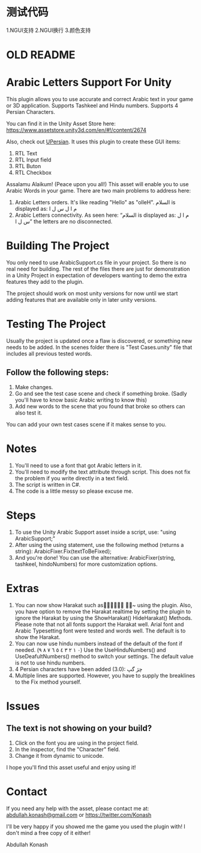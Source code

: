 # 测试代码


1.NGUI支持
2.NGUI换行
3.颜色支持


    

# OLD README

# Arabic Letters Support For Unity
This plugin allows you to use accurate and correct Arabic text in your game or 3D application. Supports Tashkeel and Hindu numbers. Supports 4 Persian Characters.

You can find it in the Unity Asset Store here: https://www.assetstore.unity3d.com/en/#!/content/2674

Also, check out [UPersian](https://github.com/ElectroGryphon/EGGA/tree/master/UPersian). It uses this plugin to create these GUI items: 
1. RTL Text 
2. RTL Input field
3. RTL Buton
4. RTL Checkbox

Assalamu Alaikum! (Peace upon you all!)
This asset will enable you to use Arabic Words in your game. 
There are two main problems to address here:
1.	Arabic Letters orders. It's like reading "Hello" as "olleH".
السلام  is displayed as:  م ا ل س ل ا
2.	Arabic Letters connectivity. As seen here: “السلام  is displayed as:  م ا ل س ل ا” the letters are no disconnected.

# Building The Project
You only need to use ArabicSupport.cs file in your project. So there is no real need for building. The rest of the files there are just for demonstration in a Unity Project in expectation of developers wanting to demo the extra features they add to the plugin.

The project should work on most unity versions for now until we start adding features that are available only in later unity versions.

# Testing The Project
Usually the project is updated once a flaw is discovered, or something new needs to be added.
In the scenes folder there is "Test Cases.unity" file that includes all previous tested words. 
## Follow the following steps:
1. Make changes.
2. Go and see the test case scene and check if something broke. (Sadly you'll have to know basic Arabic writing to know this)
3. Add new words to the scene that you found that broke so others can also test it.

You can add your own test cases scene if it makes sense to you.

# Notes
1.	You'll need to use a font that got Arabic letters in it.
2.	You'll need to modify the text attribute through script. This does not fix the problem if you write directly in a text field.
3.	The script is written in C#.
4.	The code is a little messy so please excuse me.

# Steps
1.	To use the Unity Arabic Support asset inside a script, use: "using ArabicSupport;"
2.	After using the using statement, use the following method (returns a string):	ArabicFixer.Fix(textToBeFixed);
3.	And you're done! You can use the alternative: ArabicFixer(string, tashkeel, hindoNumbers) for more customization options.

# Extras
1.	You can now show Harakat such as ًٌٍَُِ~ّْ using the plugin. Also, you have option to remove the Harakat realtime by setting the plugin to ignore the Harakat by using the ShowHarakat() HideHarakat() Methods. Please note that not all fonts support the Harakat well. Arial font and Arabic Typesetting font were tested and words well. The default is to show the Harakat.
2.	You can now use hindu numbers instead of the default of the font if needed. (٠	١	٢	٣	٤	٥	٦	٧	٨	٩) Use the UseHinduNumbers() and UseDeafultNumbers() method to switch your settings. The default value is not to use hindu numbers.
3.	4 Persian characters have been added (3.0): چژ گپ
4. Multiple lines are supported. However, you have to supply the breaklines to the Fix method yourself.

# Issues
## The text is not showing on your build?
1. Click on the font you are using in the project field.
2. In the inspector, find the "Character" field.
3. Change it from dynamic to unicode.

I hope you'll find this asset useful and enjoy using it!

# Contact
If you need any help with the asset, please contact me at: abdullah.konash@gmail.com or https://twitter.com/Konash

I'll be very happy if you showed me the game you used the plugin with! I don't mind a free copy of it either! 

Abdullah Konash

